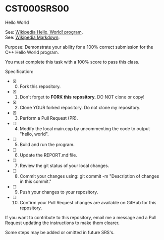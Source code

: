 # CST000SRS00
Hello World

See: [Wikipedia Hello, World! program](https://en.wikipedia.org/wiki/%22Hello,_World!%22_program).  
See: [Wikipedia Markdown](https://en.wikipedia.org/wiki/Markdown).  

Purpose: 
Demonstrate your ability for a 100% correct submission for the C++ Hello World program.  

You must complete this task with a 100% score to pass this class.  

Specification:  

- [x] 0. Fork this repository.    
- [x] 1. Don't forget to **FORK this repository.**  DO NOT clone or copy!  
- [x] 2. Clone YOUR forked repository. Do not clone my repository.  
- [x] 3. Perform a Pull Request (PR).  
- [ ] 4. Modify the local main.cpp by uncommenting the code to output "hello, world".  
- [ ] 5. Build and run the program.  
- [ ] 6. Update the REPORT.md file.  
- [ ] 7. Review the git status of your local changes.  
- [ ] 8. Commit your changes using: git commit -m "Description of changes in this commit."  
- [ ] 9. Push your changes to your repository.  
- [ ] 10. Confirm your Pull Request changes are available on GitHub for this repository.  

If you want to contribute to this repository, email me a message and a Pull Request updating the instructions to make them clearer.  

Some steps may be added or omitted in future SRS's.  

###  
